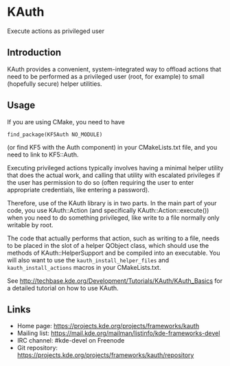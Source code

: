 # KAuth

Execute actions as privileged user

## Introduction

KAuth provides a convenient, system-integrated way to offload actions that need
to be performed as a privileged user (root, for example) to small (hopefully
secure) helper utilities.

## Usage

If you are using CMake, you need to have

    find_package(KF5Auth NO_MODULE)

(or find KF5 with the Auth component) in your CMakeLists.txt file, and you need
to link to KF5::Auth.

Executing privileged actions typically involves having a minimal helper utility
that does the actual work, and calling that utility with escalated privileges if
the user has permission to do so (often requiring the user to enter appropriate
credentials, like entering a password).

Therefore, use of the KAuth library is in two parts.  In the main part of your
code, you use KAuth::Action (and specifically KAuth::Action::execute()) when you
need to do something privileged, like write to a file normally only writable by
root.

The code that actually performs that action, such as writing to a file, needs to
be placed in the slot of a helper QObject class, which should use the methods of
KAuth::HelperSupport and be compiled into an executable.  You will also want to
use the `kauth_install_helper_files` and `kauth_install_actions` macros in your
CMakeLists.txt.

See <http://techbase.kde.org/Development/Tutorials/KAuth/KAuth_Basics> for a
detailed tutorial on how to use KAuth.

## Links

- Home page: <https://projects.kde.org/projects/frameworks/kauth>
- Mailing list: <https://mail.kde.org/mailman/listinfo/kde-frameworks-devel>
- IRC channel: \#kde-devel on Freenode
- Git repository: <https://projects.kde.org/projects/frameworks/kauth/repository>
